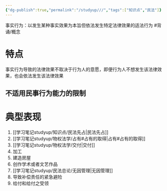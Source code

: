 ```yaml
---
{"dg-publish":true,"permalink":"/studyup///","tags":["知识点","民法"]}
---
```


事实行为：以发生某种事实效果为本旨但依法发生特定法律效果的适法行为 #背诵/概念 
# 特点
事实行为导致的法律效果不取决于行为人的意愿，即便行为人不想发生该法律效果，也会依法发生该法律效果
## 不适用民事行为能力的限制
# 典型表现
1. [[学习笔记studyup/知识点/民法先占\|民法先占]]
2. [[学习笔记studyup/物权法学/占有#占有的取得\|占有#占有的取得]]
3. [[学习笔记studyup/物权法学/交付\|交付]]
4. 加工
5. 建造房屋
6. 创作学术或者文艺作品
7. [[学习笔记studyup/民法总论/无因管理\|无因管理]]
8. 导致补偿责任的紧急避险
9. 给付和给付之受领
